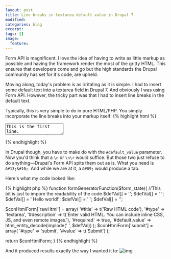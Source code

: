 ```yaml
---
layout: post
title: Line breaks in textarea default value in Drupal 7
modified:
categories: blog
excerpt:
tags: []
image:
  feature:
---
```

Form API is magnificent. I love the idea of having to write as little markup as possible and having the framework render the most of the gritty HTML. This ensures that developers come and go but the high standards the Drupal community has set for it's code, are upheld.

Moving along, today's problem is as irritating as it is simple. I had to insert some default text into a textarea field in Drupal 7. And obviously I was using Form API. However, the tricky part was that I had to insert line breaks in the default text.

Typically, this is very simple to do in pure HTML/PHP. You simply incorporate the line breaks into your markup itself:
{% highlight html %}
<TEXTAREA name="trickyText">
This is the first line.
And here comes the second one.
</TEXTAREA>
{% endhighlight %}

In Drupal though, you have to make do with the `#default_value` parameter. Now you'd think that a `\n` or `\n\r` would suffice. But those two just refuse to do anything—Drupal's Form API spits them out as is. What you need is `&#13;&#10;`. And while we are at it, a `&#09;` would produce a tab.

Here's what my code looked like:

{% highlight php %}
function formGeneratorFunction($form_state){
 //This bit is just to impore the readability of the code
 $defVal[] = '<html>';
 $defVal[] = '&#09;<body>';
 $defVal[] = '&#09;&#09;Hello world!';
 $defVal[] = '&#09;</body>';
 $defVal[] = '</html>';

 $conHtmlForm['rawHtml'] = array(
  '#title' => t('Raw HTML code'),
  '#type' => 'textarea',
  '#description' => t('Enter valid HTML. You can include inline CSS, JS, and even remote images.'),
  '#required' => true,
  '#default_value' => html_entity_decode(implode('&#13;&#10;', $defVal))
 );
 $conHtmlForm['submit'] = array(
  '#type' => 'submit',
  '#value' => t('Submit')
 );

 return $conHtmlForm;
}
{% endhighlight %}

And it produced results exactly the way I wanted it to:
![img](http://img7.imagebanana.com/img/d928p0ns/Selection_002.png)
